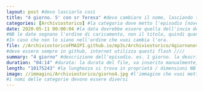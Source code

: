 ```yaml
---
layout: post #devo lasciarlo così
title: "4 giorno. 5' con sr Teresa" #devo cambiare il nome, lasciando tra virgolette, è il nome dell'episodio del podcast
categories: [Archiviostorico] #la categoria dove metto l'episodio [novena AM] meglio fare un podcast per ogni categoria, un po' come la playlist. NB non lasciare spazi
date: 2020-05-11 00:00:04 #la data dovrebbe essere quella dell'invio del podcast, ma si può mettere una qualsiasi.
#NB le date segnano l'ordine di caricamento, non il titolo, quindi quando le carichi, se vuoi un ordine, metti le date in ordine cronologico crescente.
#In caso che non lo siano nell'ordine che vuoi cambia l'ora.
file: //ArchiviostoricoFMAIPI.github.io/mp3s/Archiviostorico/4giornonovenaam.mp3 #File: // nome sito. nome cartella. Non serve scrivere due volte ArchiviostoricoFMAIPI. nome file, puoi caricarti tante sottocartelle in mp3s...mp3s/sottocartella/nome file.mp3 NB solo Mp3!
#deve essere sempre in github, internet utilizza questi flash ////
summary: "4 giorno" #descrizione dell'episodio. es. 1 giorno. la descrizione dell'audio.
duration: "04:14" #durata: la durata del file, va inserito manualmente, non lo fa il programma
length: "10175243" #la lunghezza si trova in proprietà / dimensioni NB in byte
image: //immagini/Archiviostorico/giorno4.jpg #l'immagine che vuoi mettere, è la cartella su PC dove metti le immagini, NB Attenzione alle maiuscole e minuscole
#i nomi delle categorie devono essere diversi
---
```


